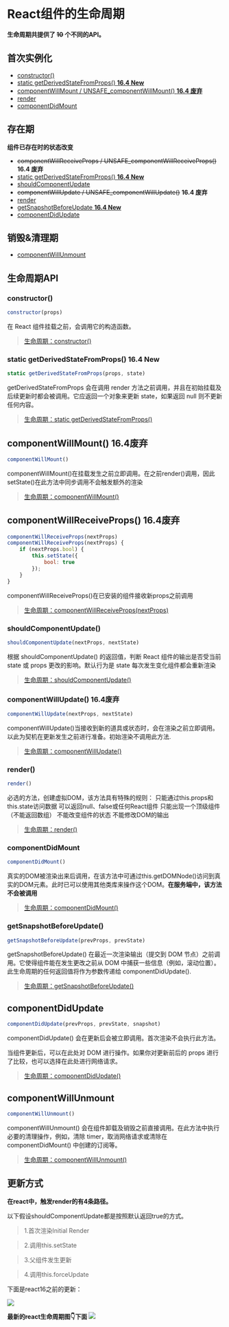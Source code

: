 # React组件的生命周期

**生命周期共提供了 ~~10~~ 个不同的API。**

## 首次实例化

- [constructor()](##constructor())
- [static getDerivedStateFromProps() **16.4 New**](##static-getderivedstatefromprops-164-new)
- [componentWillMount / UNSAFE_componentWillMount() **16.4 废弃**](##componentWillMount()-164废弃)
- [render](##render())
- [componentDidMount](##componentDidMount)

## 存在期
**组件已存在时的状态改变**
- ~~componentWillReceiveProps / UNSAFE_componentWillReceiveProps()~~ **16.4 废弃** 
- [static getDerivedStateFromProps() **16.4 New**](##static-getderivedstatefromprops-164-new)
- [shouldComponentUpdate](##shouldComponentUpdate)
- ~~componentWillUpdate / UNSAFE_componentWillUpdate()~~ **16.4 废弃** 
- [render](##render())
- [getSnapshotBeforeUpdate **16.4 New**](##getSnapshotBeforeUpdate())
- [componentDidUpdate](##componentDidUpdate)

## 销毁&清理期
- [componentWillUnmount](##componentWillUnmount)

## 生命周期API

### constructor()

```javascript
constructor(props)
```
在 React 组件挂载之前，会调用它的构造函数。
> [生命周期：constructor()](https://zh-hans.reactjs.org/docs/react-component.html#constructor)

### static getDerivedStateFromProps() 16.4 New

```javascript
static getDerivedStateFromProps(props, state)
```
getDerivedStateFromProps 会在调用 render 方法之前调用，并且在初始挂载及后续更新时都会被调用。它应返回一个对象来更新 state，如果返回 null 则不更新任何内容。
> [生命周期：static getDerivedStateFromProps()](https://zh-hans.reactjs.org/docs/react-component.html#static-getderivedstatefromprops)

## componentWillMount() 16.4废弃

```javascript
componentWillMount()
```
componentWillMount()在挂载发生之前立即调用。在之前render()调用，因此setState()在此方法中同步调用不会触发额外的渲染
> [生命周期：componentWillMount()](https://5a046bf5a6188f4b8fa4938a--reactjs.netlify.com/docs/react-component.html#componentwillmount)

## componentWillReceiveProps() 16.4废弃

```javascript
componentWillReceiveProps(nextProps)
componentWillReceiveProps(nextProps) {
    if (nextProps.bool) {
        this.setState({
            bool: true
        });
    }
}
```
componentWillReceiveProps()在已安装的组件接收新props之前调用
> [生命周期：componentWillReceiveProps(nextProps)](https://5a046bf5a6188f4b8fa4938a--reactjs.netlify.com/docs/react-component.html#componentwillreceiveprops)

### shouldComponentUpdate()
```javascript
shouldComponentUpdate(nextProps, nextState)
```
根据 shouldComponentUpdate() 的返回值，判断 React 组件的输出是否受当前 state 或 props 更改的影响。默认行为是 state 每次发生变化组件都会重新渲染
> [生命周期：shouldComponentUpdate()](https://zh-hans.reactjs.org/docs/react-component.html#shouldcomponentupdate)

### componentWillUpdate() 16.4废弃

```javascript
componentWillUpdate(nextProps, nextState)
```
componentWillUpdate()当接收到新的道具或状态时，会在渲染之前立即调用。以此为契机在更新发生之前进行准备。初始渲染不调用此方法.
> [生命周期：componentWillUpdate()](https://5a046bf5a6188f4b8fa4938a--reactjs.netlify.com/docs/react-component.html#componentwillupdate)

### render()
```javascript
render()
```
必选的方法，创建虚拟DOM，该方法具有特殊的规则：
只能通过this.props和this.state访问数据
可以返回null、false或任何React组件
只能出现一个顶级组件（不能返回数组）
不能改变组件的状态
不能修改DOM的输出
> [生命周期：render()](https://zh-hans.reactjs.org/docs/react-component.html#render)

### componentDidMount
```javascript
componentDidMount()
```
真实的DOM被渲染出来后调用，在该方法中可通过this.getDOMNode()访问到真实的DOM元素。此时已可以使用其他类库来操作这个DOM。**在服务端中，该方法不会被调用**
> [生命周期：componentDidMount()](https://zh-hans.reactjs.org/docs/react-component.html#componentdidmount)

### getSnapshotBeforeUpdate()
```javascript
getSnapshotBeforeUpdate(prevProps, prevState)
```
getSnapshotBeforeUpdate() 在最近一次渲染输出（提交到 DOM 节点）之前调用。它使得组件能在发生更改之前从 DOM 中捕获一些信息（例如，滚动位置）。此生命周期的任何返回值将作为参数传递给 componentDidUpdate().
> [生命周期：getSnapshotBeforeUpdate()](https://zh-hans.reactjs.org/docs/react-component.html#getsnapshotbeforeupdate)

## componentDidUpdate
```javascript
componentDidUpdate(prevProps, prevState, snapshot)
```
componentDidUpdate() 会在更新后会被立即调用。首次渲染不会执行此方法。

当组件更新后，可以在此处对 DOM 进行操作。如果你对更新前后的 props 进行了比较，也可以选择在此处进行网络请求。
> [生命周期：componentDidUpdate()](https://zh-hans.reactjs.org/docs/react-component.html#componentdidupdate)

## componentWillUnmount
```javascript
componentWillUnmount()
```
componentWillUnmount() 会在组件卸载及销毁之前直接调用。在此方法中执行必要的清理操作，例如，清除 timer，取消网络请求或清除在 componentDidMount() 中创建的订阅等。
> [生命周期：componentWillUnmount()](https://zh-hans.reactjs.org/docs/react-component.html#componentdidupdate)

## 更新方式

**在react中，触发render的有4条路径。**

以下假设shouldComponentUpdate都是按照默认返回true的方式。

> 1.首次渲染Initial Render

> 2.调用this.setState

> 3.父组件发生更新

> 4.调用this.forceUpdate

下面是react16之前的更新：

![](https://didiheng.com/Img/react_Update.png)

**最新的react生命周期图👇下面**
![](https://pic3.zhimg.com/v2-ee102ce9ad7399fc98d56a0b7eb7efc6_r.jpg)
